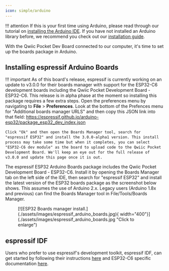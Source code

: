 ```yaml
---
icon: simple/arduino
---
```


!!! attention
	If this is your first time using Arduino, please read through our tutorial on [installing the Arduino IDE](https://learn.sparkfun.com/tutorials/installing-arduino-ide). If you have not installed an Arduino library before, we recommend you check out our [installation guide](https://learn.sparkfun.com/tutorials/installing-an-arduino-library).

With the Qwiic Pocket Dev Board connected to our computer, it's time to set up the boards package in Arduino.

## Installing espressif Arduino Boards

!!! important
    As of this board's release, espressif is currently working on an update to v3.0.0 for their boards manager with support for the ESP32-C6 development boards including the Qwiic Pocket Development Board - ESP32-C6. This release is in alpha phase at the moment so installing this package requires a few extra steps. Open the preferences menu by navigating to <b>File</b> > <b>Preferences</b>. Look at the bottom of the Prefences menu for "Additional boards manager URLS" and then copy this JSON link into that field:
    https://espressif.github.io/arduino-esp32/package_esp32_dev_index.json

    Click "Ok" and then open the Boards Manager tool, search for "espressif ESP32" and install the 3.0.0-alpha1 version. This install process may take some time but when it completes, you can select "ESP32-C6 dev module" as the board to upload code to the Qwiic Pocket Development Board. We'll keep an eye out for the full release of v3.0.0 and update this page once it is out.

The espressif ESP32 Arduino Boards package includes the Qwiic Pocket Development Board - ESP32-C6. Install it by opening the Boards Manager tab on the left side of the IDE, then search for "espressif ESP32" and install the latest version of the ESP32 boards package as the screenshot below shows. This assumes the use of Arduino 2.x. Legacy users (Arduino 1.8x and previous) can find the Boards Manager tool in File/Tools/Boards Manager.

<figure markdown>
[![ESP32 Boards manager install.](./assets/images/espressif_arduino_boards.jpg){ width="400"}](./assets/images/espressif_arduino_boards.jpg "Click to enlarge")
</figure>

## espressif IDF

Users who prefer to use espressif's development toolkit, espressif IDF, can get started by following their instructions [here](https://www.espressif.com/en/products/sdks/esp-idf) and  ESP32-C6 specific documentation [here](https://docs.espressif.com/projects/esp-idf/en/stable/esp32c6/index.html). 